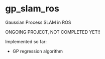 # gp_slam_ros
Gaussian Process SLAM in ROS

ONGOING PROJECT, NOT COMPLETED YET!!

Implemented so far:

- GP regression algorithm
